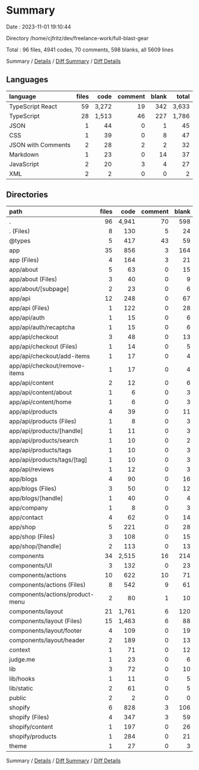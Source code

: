 # Summary

Date : 2023-11-01 19:10:44

Directory /home/cjfritz/dev/freelance-work/full-blast-gear

Total : 96 files,  4941 codes, 70 comments, 598 blanks, all 5609 lines

Summary / [Details](details.md) / [Diff Summary](diff.md) / [Diff Details](diff-details.md)

## Languages
| language | files | code | comment | blank | total |
| :--- | ---: | ---: | ---: | ---: | ---: |
| TypeScript React | 59 | 3,272 | 19 | 342 | 3,633 |
| TypeScript | 28 | 1,513 | 46 | 227 | 1,786 |
| JSON | 1 | 44 | 0 | 1 | 45 |
| CSS | 1 | 39 | 0 | 8 | 47 |
| JSON with Comments | 2 | 28 | 2 | 2 | 32 |
| Markdown | 1 | 23 | 0 | 14 | 37 |
| JavaScript | 2 | 20 | 3 | 4 | 27 |
| XML | 2 | 2 | 0 | 0 | 2 |

## Directories
| path | files | code | comment | blank | total |
| :--- | ---: | ---: | ---: | ---: | ---: |
| . | 96 | 4,941 | 70 | 598 | 5,609 |
| . (Files) | 8 | 130 | 5 | 24 | 159 |
| @types | 5 | 417 | 43 | 59 | 519 |
| app | 35 | 856 | 3 | 164 | 1,023 |
| app (Files) | 4 | 164 | 3 | 21 | 188 |
| app/about | 5 | 63 | 0 | 15 | 78 |
| app/about (Files) | 3 | 40 | 0 | 9 | 49 |
| app/about/[subpage] | 2 | 23 | 0 | 6 | 29 |
| app/api | 12 | 248 | 0 | 67 | 315 |
| app/api (Files) | 1 | 122 | 0 | 28 | 150 |
| app/api/auth | 1 | 15 | 0 | 6 | 21 |
| app/api/auth/recaptcha | 1 | 15 | 0 | 6 | 21 |
| app/api/checkout | 3 | 48 | 0 | 13 | 61 |
| app/api/checkout (Files) | 1 | 14 | 0 | 5 | 19 |
| app/api/checkout/add-items | 1 | 17 | 0 | 4 | 21 |
| app/api/checkout/remove-items | 1 | 17 | 0 | 4 | 21 |
| app/api/content | 2 | 12 | 0 | 6 | 18 |
| app/api/content/about | 1 | 6 | 0 | 3 | 9 |
| app/api/content/home | 1 | 6 | 0 | 3 | 9 |
| app/api/products | 4 | 39 | 0 | 11 | 50 |
| app/api/products (Files) | 1 | 8 | 0 | 3 | 11 |
| app/api/products/[handle] | 1 | 11 | 0 | 3 | 14 |
| app/api/products/search | 1 | 10 | 0 | 2 | 12 |
| app/api/products/tags | 1 | 10 | 0 | 3 | 13 |
| app/api/products/tags/[tag] | 1 | 10 | 0 | 3 | 13 |
| app/api/reviews | 1 | 12 | 0 | 3 | 15 |
| app/blogs | 4 | 90 | 0 | 16 | 106 |
| app/blogs (Files) | 3 | 50 | 0 | 12 | 62 |
| app/blogs/[handle] | 1 | 40 | 0 | 4 | 44 |
| app/company | 1 | 8 | 0 | 3 | 11 |
| app/contact | 4 | 62 | 0 | 14 | 76 |
| app/shop | 5 | 221 | 0 | 28 | 249 |
| app/shop (Files) | 3 | 108 | 0 | 15 | 123 |
| app/shop/[handle] | 2 | 113 | 0 | 13 | 126 |
| components | 34 | 2,515 | 16 | 214 | 2,745 |
| components/UI | 3 | 132 | 0 | 23 | 155 |
| components/actions | 10 | 622 | 10 | 71 | 703 |
| components/actions (Files) | 8 | 542 | 9 | 61 | 612 |
| components/actions/product-menu | 2 | 80 | 1 | 10 | 91 |
| components/layout | 21 | 1,761 | 6 | 120 | 1,887 |
| components/layout (Files) | 15 | 1,463 | 6 | 88 | 1,557 |
| components/layout/footer | 4 | 109 | 0 | 19 | 128 |
| components/layout/header | 2 | 189 | 0 | 13 | 202 |
| context | 1 | 71 | 0 | 12 | 83 |
| judge.me | 1 | 23 | 0 | 6 | 29 |
| lib | 3 | 72 | 0 | 10 | 82 |
| lib/hooks | 1 | 11 | 0 | 5 | 16 |
| lib/static | 2 | 61 | 0 | 5 | 66 |
| public | 2 | 2 | 0 | 0 | 2 |
| shopify | 6 | 828 | 3 | 106 | 937 |
| shopify (Files) | 4 | 347 | 3 | 59 | 409 |
| shopify/content | 1 | 197 | 0 | 26 | 223 |
| shopify/products | 1 | 284 | 0 | 21 | 305 |
| theme | 1 | 27 | 0 | 3 | 30 |

Summary / [Details](details.md) / [Diff Summary](diff.md) / [Diff Details](diff-details.md)